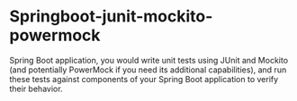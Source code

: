# Springboot-junit-mockito-powermock
Spring Boot application, you would write unit tests using JUnit and Mockito (and potentially PowerMock if you need its additional capabilities), and run these tests against components of your Spring Boot application to verify their behavior.
